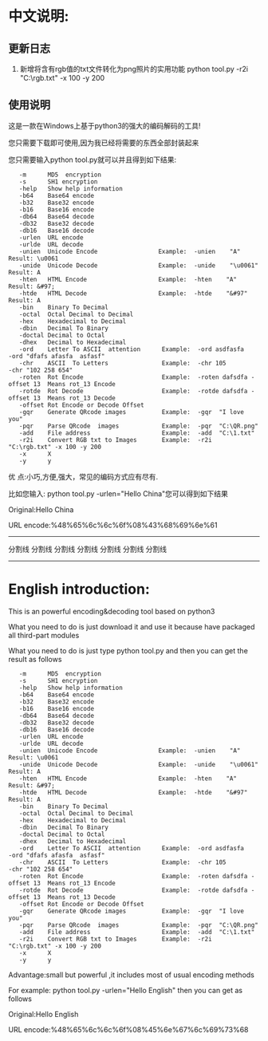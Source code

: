 ﻿﻿中文说明:
========
## 更新日志
1. 新增将含有rgb值的txt文件转化为png照片的实用功能 python tool.py -r2i  "C:\rgb.txt" -x 100 -y 200

## 使用说明 
这是一款在Windows上基于python3的强大的编码解码的工具!

您只需要下载即可使用,因为我已经将需要的东西全部封装起来

您只需要输入python tool.py就可以并且得到如下结果:
	 	
       -m      MD5  encryption
       -s      SH1 encryption
       -help   Show help information
       -b64    Base64 encode
       -b32    Base32 encode
       -b16    Base16 encode
       -db64   Base64 decode
       -db32   Base32 decode
       -db16   Base16 decode
       -urlen  URL encode
       -urlde  URL decode
       -unien  Unicode Encode                 Example:  -unien    "A"        Result: \u0061
       -unide  Unicode Decode                 Example:  -unide    "\u0061"   Result: A
       -hten   HTML Encode                    Example:  -hten    "A"         Result: &#97;
       -htde   HTML Decode                    Example:  -htde    "&#97"      Result: A
       -bin    Binary To Decimal
       -octal  Octal Decimal to Decimal
       -hex    Hexadecimal to Decimal
       -dbin   Decimal To Binary
       -doctal Decimal to Octal
       -dhex   Decimal to Hexadecimal
       -ord    Letter To ASCII  attention      Example:  -ord asdfasfa      -ord "dfafs afasfa  asfasf"
       -chr    ASCII  To Letters               Example:  -chr 105           -chr "102 258 654"
       -roten  Rot Encode                      Example:  -roten dafsdfa -offset 13  Means rot_13 Encode
       -rotde  Rot Decode                      Example:  -rotde dafsdfa -offset 13  Means rot_13 Decode
       -offset Rot Encode or Decode Offset
       -gqr    Generate QRcode images          Example:  -gqr  "I love you"
       -pqr    Parse QRcode  images            Example:  -pqr  "C:\QR.png"
       -add    File address                    Example:  -add  "C:\1.txt"
       -r2i    Convert RGB txt to Images       Example:  -r2i  "C:\rgb.txt" -x 100 -y 200
       -x      X
       -y      y


优     点:小巧,方便,强大，常见的编码方式应有尽有.

比如您输入: python tool.py -urlen="Hello China"您可以得到如下结果

Original:Hello China

URL encode:%48%65%6c%6c%6f%08%43%68%69%6e%61

	
******************************************************************************
分割线 分割线	分割线	分割线	分割线	分割线	分割线
******************************************************************************
English introduction:
========
This is an powerful encoding&decoding tool based on python3

What you need to do is just download it and use it because have packaged all third-part modules

What you need to do is just type python tool.py and then you can get the result as follows

       -m      MD5  encryption
       -s      SH1 encryption
       -help   Show help information
       -b64    Base64 encode
       -b32    Base32 encode
       -b16    Base16 encode
       -db64   Base64 decode
       -db32   Base32 decode
       -db16   Base16 decode
       -urlen  URL encode
       -urlde  URL decode
       -unien  Unicode Encode                 Example:  -unien    "A"        Result: \u0061
       -unide  Unicode Decode                 Example:  -unide    "\u0061"   Result: A
       -hten   HTML Encode                    Example:  -hten    "A"         Result: &#97;
       -htde   HTML Decode                    Example:  -htde    "&#97"      Result: A
       -bin    Binary To Decimal
       -octal  Octal Decimal to Decimal
       -hex    Hexadecimal to Decimal
       -dbin   Decimal To Binary
       -doctal Decimal to Octal
       -dhex   Decimal to Hexadecimal
       -ord    Letter To ASCII  attention      Example:  -ord asdfasfa      -ord "dfafs afasfa  asfasf"
       -chr    ASCII  To Letters               Example:  -chr 105           -chr "102 258 654"
       -roten  Rot Encode                      Example:  -roten dafsdfa -offset 13  Means rot_13 Encode
       -rotde  Rot Decode                      Example:  -rotde dafsdfa -offset 13  Means rot_13 Decode
       -offset Rot Encode or Decode Offset
       -gqr    Generate QRcode images          Example:  -gqr  "I love you"
       -pqr    Parse QRcode  images            Example:  -pqr  "C:\QR.png"
       -add    File address                    Example:  -add  "C:\1.txt"
       -r2i    Convert RGB txt to Images       Example:  -r2i  "C:\rgb.txt" -x 100 -y 200
       -x      X
       -y      y

Advantage:small but powerful ,it includes most of usual encoding methods

For example: python tool.py -urlen="Hello English" then you can get as follows

Original:Hello English

URL encode:%48%65%6c%6c%6f%08%45%6e%67%6c%69%73%68
				


